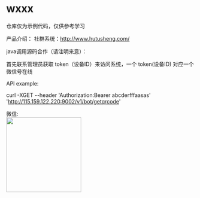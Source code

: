 # wxxx

仓库仅为示例代码，仅供参考学习

 产品介绍：
  社群系统：http://www.hutusheng.com/

java调用源码合作（请注明来意）：

首先联系管理员获取 token（设备ID）来访问系统，一个 token(设备ID) 对应一个微信号在线

API example:

curl -XGET --header 'Authorization:Bearer abcderfffaasas' 'http://115.159.122.220:9002/v1/bot/getqrcode'

微信:<br/>
<img src="http://qj6dd04ur.hd-bkt.clouddn.com/WechatIMG56.jpeg" width=200 height=200 />
